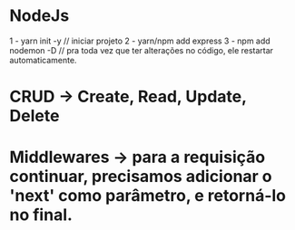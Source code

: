 # NodeJs


1 - yarn init -y // iniciar projeto
2 - yarn/npm add express
3 - npm add nodemon -D // pra toda vez que ter alterações no código, ele restartar automaticamente. 


# CRUD -> Create, Read, Update, Delete


# Middlewares -> para a requisição continuar, precisamos adicionar o 'next' como parâmetro, e retorná-lo no final.
